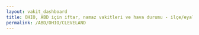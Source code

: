 ```yaml
---
layout: vakit_dashboard
title: OHIO, ABD için iftar, namaz vakitleri ve hava durumu - ilçe/eyalet seç
permalink: /ABD/OHIO/CLEVELAND
---
```


<script type="text/javascript">
  var GLOBAL_COUNTRY = 'ABD';
  var GLOBAL_CITY = 'OHIO';
  var GLOBAL_STATE = 'CLEVELAND';
  var lat = 72;
  var lon = 21;
</script>
